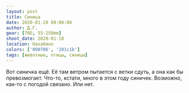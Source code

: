 ```yaml
---
layout: post
title: Синица
date: 2020-01-20 00:00:00
author: Д.Г.
gear: [70D, 55-250mm]
shoot_date: 2020-01-18
location: Нахабино
colors: ['090706', '201c1b']
tags: [животные, птицы, синицы]
---
```

Вот синичка ещё. Её там ветром пытается с ветки сдуть, а она как бы превозмогает. Что-то, кстати, много в этом году синичек. Возможно, как-то с погодой связано. Или нет.
